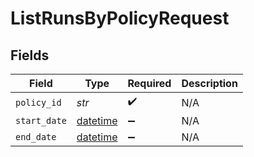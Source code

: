 # ListRunsByPolicyRequest


## Fields

| Field                                                                        | Type                                                                         | Required                                                                     | Description                                                                  |
| ---------------------------------------------------------------------------- | ---------------------------------------------------------------------------- | ---------------------------------------------------------------------------- | ---------------------------------------------------------------------------- |
| `policy_id`                                                                  | *str*                                                                        | :heavy_check_mark:                                                           | N/A                                                                          |
| `start_date`                                                                 | [datetime](https://docs.python.org/3/library/datetime.html#datetime-objects) | :heavy_minus_sign:                                                           | N/A                                                                          |
| `end_date`                                                                   | [datetime](https://docs.python.org/3/library/datetime.html#datetime-objects) | :heavy_minus_sign:                                                           | N/A                                                                          |